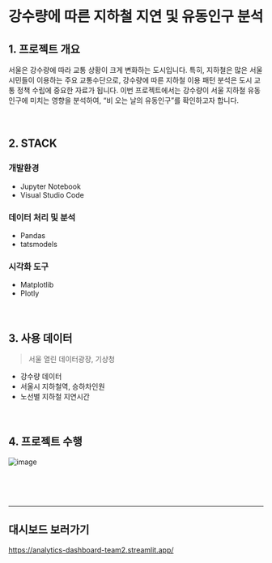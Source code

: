 # 강수량에 따른 지하철 지연 및 유동인구 분석


## 1. 프로젝트 개요
서울은 강수량에 따라 교통 상황이 크게 변화하는 도시입니다. 특히, 지하철은 많은 서울 시민들이 이용하는 주요 교통수단으로, 강수량에 따른 지하철 이용 패턴 분석은 도시 교통 정책 수립에 중요한 자료가 됩니다. 이번 프로젝트에서는 강수량이 서울 지하철 유동인구에 미치는 영향을 분석하여, “비 오는 날의 유동인구”를 확인하고자 합니다.<br/><br/><br/>

## 2. STACK
### 개발환경
- Jupyter Notebook
- Visual Studio Code

### 데이터 처리 및 분석
- Pandas
- tatsmodels

### 시각화 도구
- Matplotlib
- Plotly
<br/><br/><br/>

## 3. 사용 데이터
> 서울 열린 데이터광장, 기상청
- 강수량 데이터
- 서울시 지하철역, 승하차인원
- 노선별 지하철 지연시간
<br/><br/><br/>

## 4. 프로젝트 수행

![image](https://github.com/user-attachments/assets/95879c5e-1296-4173-a647-c6d047aa27b5)

<br/><br/><br/>



-----
## 대시보드 보러가기
https://analytics-dashboard-team2.streamlit.app/
